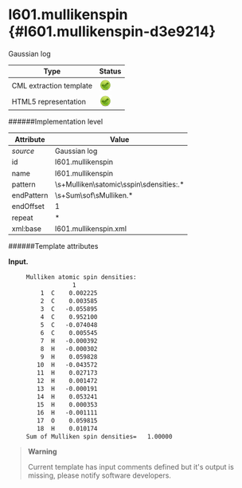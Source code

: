 # l601.mullikenspin {#l601.mullikenspin-d3e9214}

Gaussian log

| Type                                                                                                                                                | Status                                                                                                                                              |
|----|----|
| CML extraction template                                                                                                                             | ![](/imgs/Total.png)                                                                                                                                |
| HTML5 representation                                                                                                                                | ![](/imgs/Total.png)                                                                                                                                |

######Implementation level

| Attribute                                                                                                                                           | Value                                                                                                                                               |
|----|----|
| *source*                                                                                                                                            | Gaussian log                                                                                                                                        |
| id                                                                                                                                                  | l601.mullikenspin                                                                                                                                   |
| name                                                                                                                                                | l601.mullikenspin                                                                                                                                   |
| pattern                                                                                                                                             | \\s+Mulliken\\satomic\\sspin\\sdensities:.\*                                                                                                        |
| endPattern                                                                                                                                          | \\s+Sum\\sof\\sMulliken.\*                                                                                                                          |
| endOffset                                                                                                                                           | 1                                                                                                                                                   |
| repeat                                                                                                                                              | \*                                                                                                                                                  |
| xml:base                                                                                                                                            | l601.mullikenspin.xml                                                                                                                               |

######Template attributes

**Input.**

         Mulliken atomic spin densities:
                      1
             1  C    0.002225
             2  C    0.003585
             3  C   -0.055895
             4  C    0.952100
             5  C   -0.074048
             6  C    0.005545
             7  H   -0.000392
             8  H   -0.000302
             9  H    0.059828
            10  H   -0.043572
            11  H    0.027173
            12  H    0.001472
            13  H   -0.000191
            14  H    0.053241
            15  H    0.000353
            16  H   -0.001111
            17  O    0.059815
            18  H    0.010174
         Sum of Mulliken spin densities=   1.00000
        

> **Warning**
>
> Current template has input comments defined but it's output is missing, please notify software developers.
